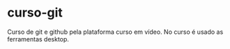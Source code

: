 # curso-git
 Curso de git e github pela plataforma curso em vídeo. No curso é usado as ferramentas desktop.
